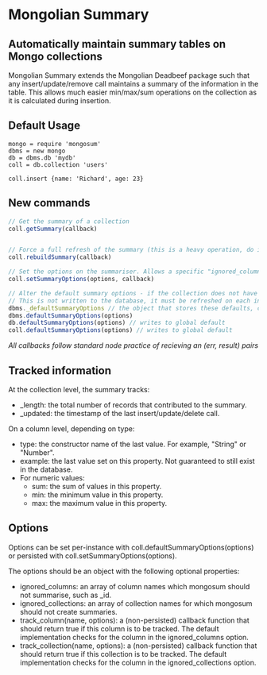 # Mongolian Summary
## Automatically maintain summary tables on Mongo collections
Mongolian Summary extends the Mongolian Deadbeef package such that any insert/update/remove call maintains a summary of the information in the table.
This allows much easier min/max/sum operations on the collection as it is calculated during insertion.

## Default Usage
```
mongo = require 'mongosum'
dbms = new mongo
db = dbms.db 'mydb'
coll = db.collection 'users'

coll.insert {name: 'Richard', age: 23}
```

## New commands
```javascript
// Get the summary of a collection
coll.getSummary(callback)


// Force a full refresh of the summary (this is a heavy operation, do it rarely)
coll.rebuildSummary(callback)

// Set the options on the summariser. Allows a specific "ignored_columns" on the collection
coll.setSummaryOptions(options, callback)

// Alter the default summary options - if the collection does not have explicit options, it will use these.
// This is not written to the database, it must be refreshed on each instance.
dbms._defaultSummaryOptions // the object that stores these defaults, can be read/written directly
dbms.defaultSummaryOptions(options)
db.defaultSummaryOptions(options) // writes to global default
coll.defaultSummaryOptions(options) // writes to global default
```

*All callbacks follow standard node practice of recieving an (err, result) pairs*

## Tracked information
At the collection level, the summary tracks:

 - _length: the total number of records that contributed to the summary.
 - _updated: the timestamp of the last insert/update/delete call.

On a column level, depending on type:

 - type: the constructor name of the last value. For example, "String" or "Number".
 - example: the last value set on this property. Not guaranteed to still exist in the database.
 - For numeric values:
 	- sum: the sum of values in this property.
 	- min: the minimum value in this property.
 	- max: the maximum value in this property.

## Options
Options can be set per-instance with coll.defaultSummaryOptions(options) or persisted with coll.setSummaryOptions(options).

The options should be an object with the following optional properties:

 - ignored_columns: an array of column names which mongosum should not summarise, such as _id.
 - ignored_collections: an array of collection names for which mongosum should not create summaries.
 - track_column(name, options): a (non-persisted) callback function that should return true if this column is to be tracked. The default implementation checks for the column in the ignored_columns option.
 - track_collection(name, options): a (non-persisted) callback function that should return true if this collection is to be tracked. The default implementation checks for the column in the ignored_collections option.
